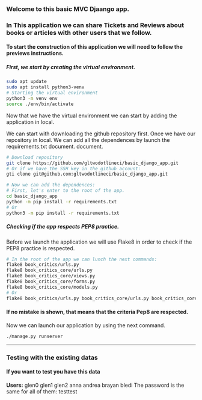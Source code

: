 ### Welcome to this basic MVC Djaango app.
### In This application we can share Tickets and Reviews about books or articles with other users that we follow.

#### To start the construction of this application we will need to follow the previews instructions.

##### First, we start by creating the virtual environment.
```bash
sudo apt update
sudo apt install python3-venv
# Starting the virtual environment
python3 -m venv env
source ./env/bin/activate
```

Now that we have the virtual environment we can start by adding the application in local.

We can start with downloading the github repository first. Once we have our repository in local. We can add all the dependences by launch the requirements.txt document. document.
```bash
# Download repository
git clone https://github.com/gltwodotlineci/basic_django_app.git
# Or if we have the SSH key in the github account:
gti clone git@github.com:gltwodotlineci/basic_django_app.git

# Now we can add the dependences:
# First, let's enter to the root of the app.
cd basic_django_app
python -m pip install -r requirements.txt
# Or
python3 -m pip install -r requirements.txt
```

##### Checking if the app respects PEP8 practice.
Before we launch the application we will use Flake8  in order to check if the PEP8 practice is respected.
```bash
# In the root of the app we can lunch the next commands:
flake8 book_critics/urls.py
flake8 book_critics_core/urls.py
flake8 book_critics_core/views.py
flake8 book_critics_core/forms.py
flake8 book_critics_core/models.py
# Or
flake8 book_critics/urls.py book_critics_core/urls.py book_critics_core/views.py book_critics_core/forms.py book_critics_core/models.py
```
#### If no mistake is shown, that means that the criteria Pep8 are respected.

Now we can launch our application by using the next command.
```bash
./manage.py runserver
```
______________________
### Testing with the existing datas
#### If you want to test you have this data
**Users:**
glen0
glen1
glen2
anna
andrea
brayan
bledi
The password is the same for all of them:
testtest
